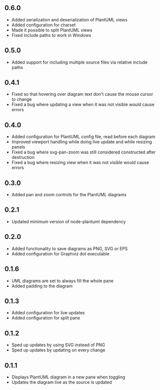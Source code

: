 ## 0.6.0
* Added serialization and deserialization of PlantUML views
* Added configuration for charset
* Made it possible to split PlantUML views
* Fixed include paths to work in Windows

## 0.5.0
* Added support for including multiple source files via relative include paths

## 0.4.1
* Fixed so that hovering over diagram text don't cause the mouse cursor to change
* Fixed a bug where updating a view when it was not visible would cause errors

## 0.4.0
* Added configuration for PlantUML config file, read before each diagram
* Improved viewport handling while doing live update and while resizing panels
* Fixed a bug where svg-pan-zoom was still considered constructed after destruction
* Fixed a bug where resizing view when it was not visible would cause errors

## 0.3.0
* Added pan and zoom controls for the PlantUML diagrams

## 0.2.1
* Updated minimum version of node-plantuml dependency

## 0.2.0
* Added functionality to save diagrams as PNG, SVG or EPS
* Added configuration for Graphviz dot executable

## 0.1.6
* UML diagrams are set to always fill the whole pane
* Added padding to the diagram

## 0.1.3
* Added configuration for live updates
* Added configuration for split pane

## 0.1.2
* Sped up updates by using SVG instead of PNG
* Sped up updates by updating on every change

## 0.1.1
* Displays PlantUML diagram in a new pane when toggling
* Updates the diagram live as the source is updated
